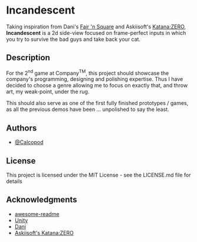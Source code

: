 # Incandescent

Taking inspiration from Dani's [Fair 'n Square](https://danidev.itch.io/fair-n-square) and Askiisoft's [Katana:ZERO](https://store.steampowered.com/app/460950/Katana_ZERO/), **Incandescent** is a 2d side-view focused on frame-perfect inputs in which you try to survive the bad guys and take back your cat.

## Description

For the 2<sup>nd</sup> game at Company<sup>TM</sup>, this project should showcase the company's programming, designing and polishing expertise. Thus I have decided to choose a genre allowing me to focus on exactly that, and throw art, my weak-point, under the rug.

This should also serve as one of the first fully finished prototypes / games, as all the previous demos have been ... unpolished to say the least.

## Authors

* [@Calcopod](https://twitter.com/calcopod2)

## License

This project is licensed under the MIT License - see the LICENSE.md file for details

## Acknowledgments

* [awesome-readme](https://github.com/matiassingers/awesome-readme)
* [Unity](https://unity.com/)
* [Dani](https://danidev.itch.io/)
* [Askiisoft's Katana:ZERO](https://store.steampowered.com/app/460950/Katana_ZERO/)